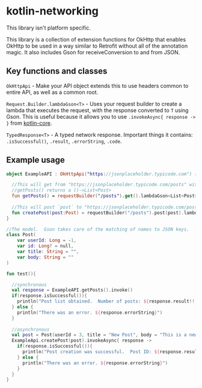 # kotlin-networking

This library isn't platform specific.

This library is a collection of extension functions for OkHttp that enables OkHttp to be used in a way similar to Retrofit without all of the annotation magic.  It also includes Gson for receiveConversion to and from JSON.

## Key functions and classes

`OkHttpApi` - Make your API object extends this to use headers common to entire API, as well as a common root.

`Request.Builder.lambdaGson<T>` - Uses your request builder to create a lambda that executes the request, with the response converted to `T` using Gson.  This is useful because it allows you to use `.invokeAsync{ response -> }` from [kotlin-core](https://github.com/lightningkite/kotlin-core).

`TypedResponse<T>` - A typed network response.  Important things it contains: `.isSuccessful()`, `.result`, `.errorString`, `.code`.

## Example usage

```kotlin
object ExampleAPI : OkHttpApi("https://jsonplaceholder.typicode.com") {

  //This will get from "https://jsonplaceholder.typicode.com/posts" with a return type of List<Post>
  //getPosts() returns a ()->List<Post>
  fun getPosts() = requestBuilder("/posts").get().lambdaGson<List<Post>>()
  
  //This will post `post` to "https://jsonplaceholder.typicode.com/posts" with a return type of Post
  fun createPost(post:Post) = requestBuilder("/posts").post(post).lambdaGson<Post>()
}

//The model.  Gson takes care of the matching of names to JSON keys.
class Post(
    var userId: Long = -1,
    var id: Long? = null,
    var title: String = "",
    var body: String = ""
)

fun test(){

  //synchronous
  val response = ExampleAPI.getPosts().invoke()
  if(response.isSuccessful()){
    println("Post list obtained.  Number of posts: ${response.result!!.size}")
  } else {
    println("There was an error. ${response.errorString}")
  }
  
  //asynchronous
  val post = Post(userId = 3, title = "New Post", body = "This is a new post!")
  ExampleApi.createPost(post).invokeAsync{ response ->
    if(response.isSuccessful()){
      println("Post creation was successful.  Post ID: ${response.result!!.id}")
    } else {
      println("There was an error. ${response.errorString}")
    }
  }
}
```
